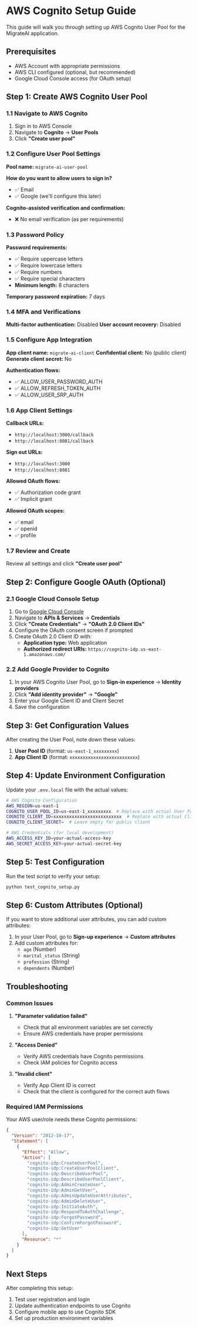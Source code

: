 # AWS Cognito Setup Guide

This guide will walk you through setting up AWS Cognito User Pool for the MigrateAI application.

## Prerequisites

- AWS Account with appropriate permissions
- AWS CLI configured (optional, but recommended)
- Google Cloud Console access (for OAuth setup)

## Step 1: Create AWS Cognito User Pool

### 1.1 Navigate to AWS Cognito

1. Sign in to AWS Console
2. Navigate to **Cognito** → **User Pools**
3. Click **"Create user pool"**

### 1.2 Configure User Pool Settings

**Pool name:** `migrate-ai-user-pool`

**How do you want to allow users to sign in?**

- ✅ Email
- ✅ Google (we'll configure this later)

**Cognito-assisted verification and confirmation:**

- ❌ No email verification (as per requirements)

### 1.3 Password Policy

**Password requirements:**

- ✅ Require uppercase letters
- ✅ Require lowercase letters
- ✅ Require numbers
- ✅ Require special characters
- **Minimum length:** 8 characters

**Temporary password expiration:** 7 days

### 1.4 MFA and Verifications

**Multi-factor authentication:** Disabled
**User account recovery:** Disabled

### 1.5 Configure App Integration

**App client name:** `migrate-ai-client`
**Confidential client:** No (public client)
**Generate client secret:** No

**Authentication flows:**

- ✅ ALLOW_USER_PASSWORD_AUTH
- ✅ ALLOW_REFRESH_TOKEN_AUTH
- ✅ ALLOW_USER_SRP_AUTH

### 1.6 App Client Settings

**Callback URLs:**

- `http://localhost:3000/callback`
- `http://localhost:8081/callback`

**Sign out URLs:**

- `http://localhost:3000`
- `http://localhost:8081`

**Allowed OAuth flows:**

- ✅ Authorization code grant
- ✅ Implicit grant

**Allowed OAuth scopes:**

- ✅ email
- ✅ openid
- ✅ profile

### 1.7 Review and Create

Review all settings and click **"Create user pool"**

## Step 2: Configure Google OAuth (Optional)

### 2.1 Google Cloud Console Setup

1. Go to [Google Cloud Console](https://console.cloud.google.com/)
2. Navigate to **APIs & Services** → **Credentials**
3. Click **"Create Credentials"** → **"OAuth 2.0 Client IDs"**
4. Configure the OAuth consent screen if prompted
5. Create OAuth 2.0 Client ID with:
   - **Application type:** Web application
   - **Authorized redirect URIs:** `https://cognito-idp.us-east-1.amazonaws.com/`

### 2.2 Add Google Provider to Cognito

1. In your AWS Cognito User Pool, go to **Sign-in experience** → **Identity providers**
2. Click **"Add identity provider"** → **"Google"**
3. Enter your Google Client ID and Client Secret
4. Save the configuration

## Step 3: Get Configuration Values

After creating the User Pool, note down these values:

1. **User Pool ID** (format: `us-east-1_xxxxxxxxx`)
2. **App Client ID** (format: `xxxxxxxxxxxxxxxxxxxxxxxxxx`)

## Step 4: Update Environment Configuration

Update your `.env.local` file with the actual values:

```bash
# AWS Cognito Configuration
AWS_REGION=us-east-1
COGNITO_USER_POOL_ID=us-east-1_xxxxxxxxx  # Replace with actual User Pool ID
COGNITO_CLIENT_ID=xxxxxxxxxxxxxxxxxxxxxxxxxx  # Replace with actual Client ID
COGNITO_CLIENT_SECRET=  # Leave empty for public client

# AWS Credentials (for local development)
AWS_ACCESS_KEY_ID=your-actual-access-key
AWS_SECRET_ACCESS_KEY=your-actual-secret-key
```

## Step 5: Test Configuration

Run the test script to verify your setup:

```bash
python test_cognito_setup.py
```

## Step 6: Custom Attributes (Optional)

If you want to store additional user attributes, you can add custom attributes:

1. In your User Pool, go to **Sign-up experience** → **Custom attributes**
2. Add custom attributes for:
   - `age` (Number)
   - `marital_status` (String)
   - `profession` (String)
   - `dependents` (Number)

## Troubleshooting

### Common Issues

1. **"Parameter validation failed"**

   - Check that all environment variables are set correctly
   - Ensure AWS credentials have proper permissions

2. **"Access Denied"**

   - Verify AWS credentials have Cognito permissions
   - Check IAM policies for Cognito access

3. **"Invalid client"**
   - Verify App Client ID is correct
   - Check that the client is configured for the correct auth flows

### Required IAM Permissions

Your AWS user/role needs these Cognito permissions:

```json
{
  "Version": "2012-10-17",
  "Statement": [
    {
      "Effect": "Allow",
      "Action": [
        "cognito-idp:CreateUserPool",
        "cognito-idp:CreateUserPoolClient",
        "cognito-idp:DescribeUserPool",
        "cognito-idp:DescribeUserPoolClient",
        "cognito-idp:AdminCreateUser",
        "cognito-idp:AdminGetUser",
        "cognito-idp:AdminUpdateUserAttributes",
        "cognito-idp:AdminDeleteUser",
        "cognito-idp:InitiateAuth",
        "cognito-idp:RespondToAuthChallenge",
        "cognito-idp:ForgotPassword",
        "cognito-idp:ConfirmForgotPassword",
        "cognito-idp:GetUser"
      ],
      "Resource": "*"
    }
  ]
}
```

## Next Steps

After completing this setup:

1. Test user registration and login
2. Update authentication endpoints to use Cognito
3. Configure mobile app to use Cognito SDK
4. Set up production environment variables
